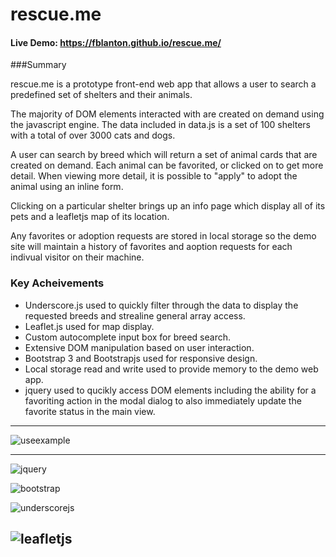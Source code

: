 # rescue.me

#### Live Demo: https://fblanton.github.io/rescue.me/

###Summary

rescue.me is a prototype front-end web app that allows a user to search a predefined set of shelters and their animals.

The majority of DOM elements interacted with are created on demand using the javascript engine. The data included in data.js is a set of 100 shelters with a total of over 3000 cats and dogs.

A user can search by breed which will return a set of animal cards that are created on demand. Each animal can be favorited, or clicked on to get more detail. When viewing more detail, it is possible to "apply" to adopt the animal using an inline form.

Clicking on a particular shelter brings up an info page which display all of its pets and a leafletjs map of its location.

Any favorites or adoption requests are stored in local storage so the demo site will maintain a history of favorites and aoption requests for each indivual visitor on their machine.

### Key Acheivements
* Underscore.js used to quickly filter through the data to display the requested breeds and strealine general array access.
* Leaflet.js used for map display.
* Custom autocomplete input box for breed search.
* Extensive DOM manipulation based on user interaction.
* Bootstrap 3 and Bootstrapjs used for responsive design.
* Local storage read and write used to provide memory to the demo web app.
* jquery used to qucikly access DOM elements including the ability for a favoriting action in the modal dialog to also immediately update the favorite status in the main view.
---

![useexample](https://cloud.githubusercontent.com/assets/3937557/18452418/98a4f270-78ef-11e6-91c0-c1fe2cfd6313.png)

---
![jquery](https://cloud.githubusercontent.com/assets/3937557/18450949/e77484ac-78e9-11e6-824e-ab9fc91c87ed.png)

![bootstrap](https://cloud.githubusercontent.com/assets/3937557/18451008/2dd795e2-78ea-11e6-8103-08c7f2e73787.png)

![underscorejs](https://cloud.githubusercontent.com/assets/3937557/18451057/5a43a12a-78ea-11e6-91a4-9e6614850cb0.png)

![leafletjs](https://cloud.githubusercontent.com/assets/3937557/18451976/073eb150-78ee-11e6-8305-9a6315dd8bdd.png)
---

